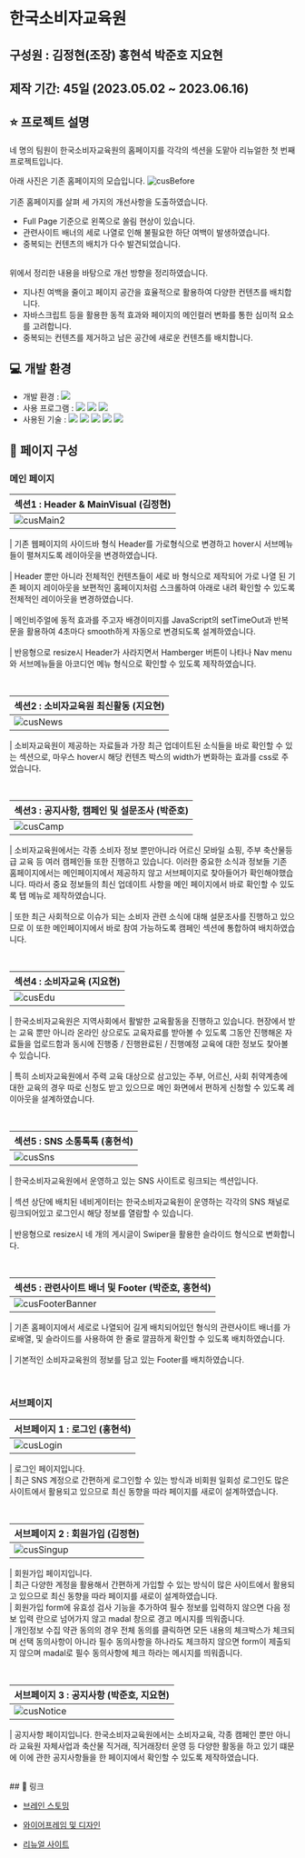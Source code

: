 # 한국소비자교육원 

## 구성원 : 김정현(조장) 홍현석 박준호 지요현

## 제작 기간: 45일 (2023.05.02 ~ 2023.06.16)

## ⭐️ 프로젝트 설명

네 명의 팀원이 한국소비자교육원의 홈페이지를 각각의 섹션을 도맡아 리뉴얼한 첫 번째 프로젝트입니다.<br>

아래 사진은 기존 홈페이지의 모습입니다.
![cusBefore](https://github.com/Isabella-Kim/KoreaCustomerEducationCenterRenewal/assets/139948934/12b70acf-c3e4-4f6c-868b-489c590e22c1)
<br>
<br>
기존 홈페이지를 살펴 세 가지의 개선사항을 도출하였습니다.

- Full Page 기준으로 왼쪽으로 쏠림 현상이 있습니다.
- 관련사이트 배너의 세로 나열로 인해 불필요한 하단 여백이 발생하였습니다.
- 중복되는 컨텐츠의 배치가 다수 발견되었습니다.
  <br>
  <br>

위에서 정리한 내용을 바탕으로 개선 방향을 정리하였습니다.

- 지나친 여백을 줄이고 페이지 공간을 효율적으로 활용하여 다양한 컨텐츠를 배치합니다.
- 자바스크립트 등을 활용한 동적 효과와 페이지의 메인컬러 변화를 통한 심미적 요소를 고려합니다.
- 중복되는 컨텐츠를 제거하고 남은 공간에 새로운 컨텐츠를 배치합니다.

## 💻 개발 환경

- 개발 환경 : <img src="https://img.shields.io/badge/windows10-0078D6?style=flat-square&logo=windows10&logoColor=white"/>
- 사용 프로그램 : <img src="https://img.shields.io/badge/Vs code-007ACC?style=flat-square&logo=visualstudiocode&logoColor=white"/> <img src="https://img.shields.io/badge/Photoshop-31A8FF?style=flat-square&logo=adobephotoshop&logoColor=white"/> <img src="https://img.shields.io/badge/figma-F24E1E?style=flat-square&logo=figma&logoColor=white"/>
- 사용된 기술 :
  <img src="https://img.shields.io/badge/html5-E34F26?style=flat-square&logo=html5&logoColor=white"> <img src="https://img.shields.io/badge/css3-1572B6?style=flat-square&logo=css3&logoColor=white"> <img src="https://img.shields.io/badge/jQuery-0769AD?style=flat-square&logo=jQuery&logoColor=white"> <img src="https://img.shields.io/badge/JavaScript-F7DF1E?style=flat-square&logo=JavaScript&logoColor=white"> <img src="https://img.shields.io/badge/Swiper-6332F6?style=flat-square&logo=Swiper&logoColor=white">

## 👀 페이지 구성

### 메인 페이지

| 섹션1 : Header & MainVisual (김정현)                                                                                                   |
| :------------------------------------------------------------------------------------------------------------------------------------- |
| ![cusMain2](https://github.com/Isabella-Kim/KoreaCustomerEducationCenterRenewal/assets/139948934/3782575e-6ea9-4021-8f36-52049c2d7db5) |

| 기존 웹페이지의 사이드바 형식 Header를 가로형식으로 변경하고 hover시 서브메뉴들이 펼쳐지도록 레이아웃을 변경하였습니다.
<br>
<br>
| Header 뿐만 아니라 전체적인 컨텐츠들이 세로 바 형식으로 제작되어 가로 나열 된 기존 페이지 레이아웃을 보편적인 홈페이지처럼 스크롤하여 아래로 내려 확인할 수 있도록 전체적인 레이아웃을 변경하였습니다.
<br>
<br>
| 메인비주얼에 동적 효과를 주고자 배경이미지를 JavaScript의 setTimeOut과 반복문을 활용하여 4초마다 smooth하게 자동으로 변경되도록 설계하였습니다.
<br>
<br>
| 반응형으로 resize시 Header가 사라지면서 Hamberger 버튼이 나타나 Nav menu와 서브메뉴들을 아코디언 메뉴 형식으로 확인할 수 있도록 제작하였습니다.

<br>

| 섹션2 : 소비자교육원 최신활동 (지요현)                                                                                                |
| :------------------------------------------------------------------------------------------------------------------------------------ |
| ![cusNews](https://github.com/Isabella-Kim/KoreaCustomerEducationCenterRenewal/assets/139948934/669a5a2c-ec73-432c-88cb-1d13c0a88736) |

| 소비자교육원이 제공하는 자료들과 가장 최근 업데이트된 소식들을 바로 확인할 수 있는 섹션으로, 마우스 hover시 해당 컨텐츠 박스의 width가 변화하는 효과를 css로 주었습니다.

<br>

| 섹션3 : 공지사항, 캠페인 및 설문조사 (박준호)                                                                                         |
| :------------------------------------------------------------------------------------------------------------------------------------ |
| ![cusCamp](https://github.com/Isabella-Kim/KoreaCustomerEducationCenterRenewal/assets/139948934/b1ad7b2e-9716-4f52-b272-45d5230a60e0) |

| 소비자교육원에서는 각종 소비자 정보 뿐만아니라 어르신 모바일 쇼핑, 주부 축산물등급 교육 등 여러 캠페인들 또한 진행하고 있습니다. 이러한 중요한 소식과 정보들 기존 홈페이지에서는 메인페이지에서 제공하지 않고 서브페이지로 찾아들어가 확인해야했습니다. 따라서 중요 정보들의 최신 업데이트 사항을 메인 페이지에서 바로 확인할 수 있도록 탭 메뉴로 제작하였습니다.
<br>
<br>
| 또한 최근 사회적으로 이슈가 되는 소비자 관련 소식에 대해 설문조사를 진행하고 있으므로 이 또한 메인페이지에서 바로 참여 가능하도록 캠페인 섹션에 통합하여 배치하였습니다.

<br>

| 섹션4 : 소비자교육 (지요현)                                                                                                          |
| :----------------------------------------------------------------------------------------------------------------------------------- |
| ![cusEdu](https://github.com/Isabella-Kim/KoreaCustomerEducationCenterRenewal/assets/139948934/8b896bd6-88b7-4cde-b301-edae7929e8f3) |

| 한국소비자교육원은 지역사회에서 활발한 교육활동을 진행하고 있습니다. 현장에서 받는 교육 뿐만 아니라 온라인 상으로도 교육자료를 받아볼 수 있도록 그동안 진행해온 자료들을 업로드함과 동시에 진행중 / 진행완료된 / 진행예정 교육에 대한 정보도 찾아볼 수 있습니다.
<br>
<br>
| 특히 소비자교육원에서 주력 교육 대상으로 삼고있는 주부, 어르신, 사회 취약계층에 대한 교육의 경우 따로 신청도 받고 있으므로 메인 화면에서 편하게 신청할 수 있도록 레이아웃을 설계하였습니다.

<br>

| 섹션5 : SNS 소통톡톡 (홍현석)                                                                                                        |
| :----------------------------------------------------------------------------------------------------------------------------------- |
| ![cusSns](https://github.com/Isabella-Kim/KoreaCustomerEducationCenterRenewal/assets/139948934/252776e1-ff57-4a67-9315-7b4700d5bf98) |

| 한국소비자교육원에서 운영하고 있는 SNS 사이트로 링크되는 섹션입니다. <br>
<br>
| 섹션 상단에 배치된 네비게이터는 한국소비자교육원이 운영하는 각각의 SNS 채널로 링크되어있고 로그인시 해당 정보를 열람할 수 있습니다.
<br>
<br>
| 반응형으로 resize시 네 개의 게시글이 Swiper을 활용한 슬라이드 형식으로 변화합니다.

<br>

| 섹션5 : 관련사이트 배너 및 Footer (박준호, 홍현석)                                                                                            |
| :-------------------------------------------------------------------------------------------------------------------------------------------- |
| ![cusFooterBanner](https://github.com/Isabella-Kim/KoreaCustomerEducationCenterRenewal/assets/139948934/a7610f49-887e-400c-bc14-2a4374a098e8) |

| 기존 홈페이지에서 세로로 나열되어 길게 배치되어있던 형식의 관련사이트 배너를 가로배열, 및 슬라이드를 사용하여 한 줄로 깔끔하게 확인할 수 있도록 배치하였습니다.
<br>
<br>
| 기본적인 소비자교육원의 정보를 담고 있는 Footer를 배치하였습니다.

<br>

### 서브페이지

| 서브페이지 1 : 로그인 (홍현석)                                                                                                         |
| :------------------------------------------------------------------------------------------------------------------------------------- |
| ![cusLogin](https://github.com/Isabella-Kim/KoreaCustomerEducationCenterRenewal/assets/139948934/ef66ba28-2307-41b2-9616-fea065395928) |

| 로그인 페이지입니다.
<br/>
| 최근 SNS 계정으로 간편하게 로그인할 수 있는 방식과 비회원 일회성 로그인도 많은 사이트에서 활용되고 있으므로 최신 동향을 따라 페이지를 새로이 설계하였습니다.

<br>

| 서브페이지 2 : 회원가입 (김정현)                                                                                                        |
| :-------------------------------------------------------------------------------------------------------------------------------------- |
| ![cusSingup](https://github.com/Isabella-Kim/KoreaCustomerEducationCenterRenewal/assets/139948934/c0d94f1e-df99-4c75-96f8-3a63c3c6efb4) |

| 회원가입 페이지입니다.
<br/>
| 최근 다양한 계정을 활용해서 간편하게 가입할 수 있는 방식이 많은 사이트에서 활용되고 있으므로 최신 동향을 따라 페이지를 새로이 설계하였습니다.
<br>
| 회원가입 form에 유효성 검사 기능을 추가하여 필수 정보를 입력하지 않으면 다음 정보 입력 란으로 넘어가지 않고 madal 창으로 경고 메시지를 띄워줍니다.
<br>
| 개인정보 수집 약관 동의의 경우 전체 동의를 클릭하면 모든 내용의 체크박스가 체크되며 선택 동의사항이 아니라 필수 동의사항을 하나라도 체크하지 않으면 form이 제출되지 않으며 madal로 필수 동의사항에 체크 하라는 메시지를 띄워줍니다.

<br>

| 서브페이지 3 : 공지사항 (박준호, 지요현)                                                                                                |
| :-------------------------------------------------------------------------------------------------------------------------------------- |
| ![cusNotice](https://github.com/Isabella-Kim/KoreaCustomerEducationCenterRenewal/assets/139948934/935114d3-db3b-4cfb-a57c-f0ec54cf72bb) |

| 공지사항 페이지입니다. 한국소비자교육원에서는 소비자교육, 각종 캠페인 뿐만 아니라 교육원 자체사업과 축산물 직거래, 직거래장터 운영 등 다양한 활동을 하고 있기 떄문에 이에 관한 공지사항들을 한 페이지에서 확인할 수 있도록 제작하였습니다.

<br>
## 🚀 링크

- [브레인 스토밍](https://www.figma.com/file/JkCP6CdIZ6SsCdbs5MlJK3/3%EC%A1%B0?type=whiteboard&node-id=0%3A1&t=DDhowMVhTc6kfyZi-1)

- [와이어프레임 및 디자인](https://www.figma.com/file/bpMg6sP7CTw6bPyUMLrl0k/%ED%94%84%EB%A1%9C%EC%A0%9D%ED%8A%B8-3%EC%A1%B0?type=design&node-id=0%3A1&mode=design&t=9lyUahti1dNEm2lp-1)

- [리뉴얼 사이트](https://isabella-kim.github.io/KoreaCustomerEducationCenterRenewal/)
